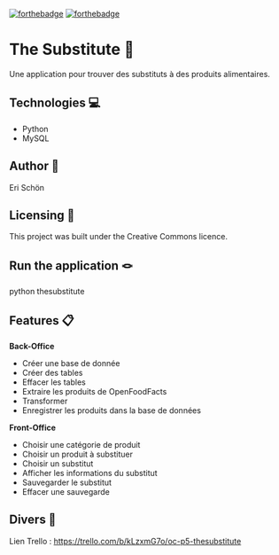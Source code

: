 [![forthebadge](https://forthebadge.com/images/badges/cc-0.svg)](https://forthebadge.com)
[![forthebadge](https://forthebadge.com/images/badges/made-with-python.svg)](https://forthebadge.com)


# The Substitute 🍔

Une application pour trouver des substituts à des produits alimentaires.

## Technologies 💻

* Python
* MySQL

## Author 🦉

Eri Schön

## Licensing 🔖

This project was built under the Creative Commons licence.

## Run the application 🪢

python thesubstitute

## Features 📋

**Back-Office**
* Créer une base de donnée
* Créer des tables
* Effacer les tables
* Extraire les produits de OpenFoodFacts
* Transformer 
* Enregistrer les produits dans la base de données

**Front-Office**
* Choisir une catégorie de produit
* Choisir un produit à substituer
* Choisir un substitut
* Afficher les informations du substitut
* Sauvegarder le substitut
* Effacer une sauvegarde

## Divers 📝

Lien Trello : https://trello.com/b/kLzxmG7o/oc-p5-thesubstitute